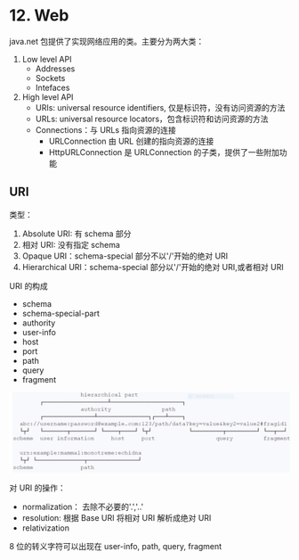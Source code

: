 # 12. Web

java.net 包提供了实现网络应用的类。主要分为两大类：

1. Low level API
   - Addresses
   - Sockets
   - Intefaces
2. High level API
   - URIs: universal resource identifiers, 仅是标识符，没有访问资源的方法
   - URLs: universal resource locators，包含标识符和访问资源的方法
   - Connections：与 URLs 指向资源的连接
     - URLConnection 由 URL 创建的指向资源的连接
     - HttpURLConnection 是 URLConnection 的子类，提供了一些附加功能

## URI

类型：

1. Absolute URI: 有 schema 部分
2. 相对 URI: 没有指定 schema
3. Opaque URI：schema-special 部分不以'/'开始的绝对 URI
4. Hierarchical URI：schema-special 部分以'/'开始的绝对 URI,或者相对 URI

URI 的构成

- schema
- schema-special-part
- authority
- user-info
- host
- port
- path
- query
- fragment

![picture 1](img/1625293028618.png)

对 URI 的操作：

- normalization： 去除不必要的'.','..'
- resolution: 根据 Base URI 将相对 URI 解析成绝对 URI
- relativization

8 位的转义字符可以出现在 user-info, path, query, fragment
